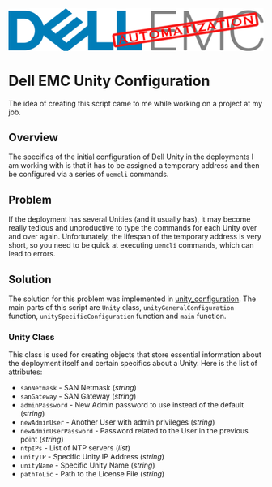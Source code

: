 <img src='./media/unity_automatization_logo.png' alt='Dell EMC Unity Automatization' title='Dell EMC Unity Automatization'/>

# Dell EMC Unity Configuration

The idea of creating this script came to me while working on a project at my job.

## Overview
The specifics of the initial configuration of Dell Unity in the deployments I am working with is that it has to be assigned a temporary address and then be configured via a series of `uemcli` commands. 

## Problem
If the deployment has several Unities (and it usually has), it may become really tedious and unproductive to type the commands for each Unity over and over again. Unfortunately, the lifespan of the temporary address is very short, so you need to be quick at executing `uemcli` commands, which can lead to errors. 

## Solution
The solution for this problem was implemented in [unity_configuration](./unity_configuration.py). The main parts of this script are `Unity` class, `unityGeneralConfiguration` function, `unitySpecificConfiguration` function and `main` function.

### Unity Class
This class is used for creating objects that store essential information about the deployment itself and certain specifics about a Unity. Here is the list of attributes:
- `sanNetmask` - SAN Netmask (*string*)
- `sanGateway` - SAN Gateway (*string*)
- `adminPassword` - New Admin password to use instead of the default (*string*)
- `newAdminUser` - Another User with admin privileges (*string*)
- `newAdminUserPassword` - Password related to the User in the previous point (*string*)
- `ntpIPs` - List of NTP servers (*list*)
- `unityIP` - Specific Unity IP Address (*string*)
- `unityName` - Specific Unity Name (*string*)
- `pathToLic` - Path to the License File (*string*)
